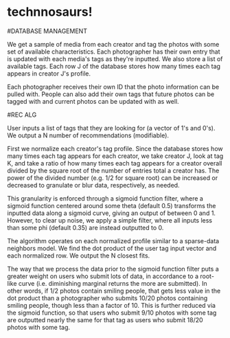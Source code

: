 # technnosaurs!

#DATABASE MANAGEMENT

We get a sample of media from each creator and tag the photos with some set of available characteristics. Each photographer has their own entry that is updated with each media's tags as they're inputted. We also store a list of available tags. Each row J of the database stores how many times each tag appears in creator J's profile.

Each photographer receives their own ID that the photo information can be pulled with. People can also add their own tags that future photos can be tagged with and current photos can be updated with as well.

#REC ALG

User inputs a list of tags that they are looking for (a vector of 1's and 0's). We output a N number of recommendations (modifiable).

First we normalize each creator's tag profile. Since the database stores how many times each tag appears for each creator, we take creator J, look at tag K, and take a ratio of how many times each tag appears for a creator overall divided by the square root of the number of entries total a creator has. The power of the divided number (e.g. 1/2 for square root) can be increased or decreased to granulate or blur data, respectively, as needed.

This granularity is enforced through a sigmoid function filter, where a sigmoid function centered around some theta (default 0.5) transforms the inputted data along a sigmoid curve, giving an output of between 0 and 1. However, to clear up noise, we apply a simple filter, where all inputs less than some phi (default 0.35) are instead outputted to 0.

The algorithm operates on each normalized profile similar to a sparse-data neighbors model. We find the dot product of the user tag input vector and each normalized row. We output the N closest fits. 

The way that we process the data prior to the sigmoid function filter puts a greater weight on users who submit lots of data, in accordance to a root-like curve (i.e. diminishing marginal returns the more are submitted). In other words, if 1/2 photos contain smiling people, that gets less value in the dot product than a photographer who submits 10/20 photos containing smiling people, though less than a factor of 10. This is further reduced via the sigmoid function, so that users who submit 9/10 photos with some tag are outputted nearly the same for that tag as users who submit 18/20 photos with some tag.
